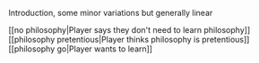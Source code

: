Introduction, some minor variations but generally linear

[[no philosophy|Player says they don't need to learn philosophy]]
[[philosophy pretentious|Player thinks philosophy is pretentious]]
[[philosophy go|Player wants to learn]]
